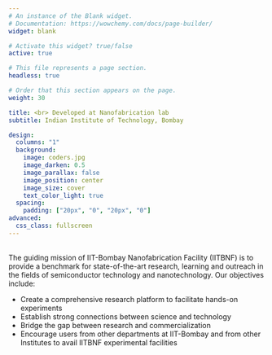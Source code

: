 ```yaml
---
# An instance of the Blank widget.
# Documentation: https://wowchemy.com/docs/page-builder/
widget: blank

# Activate this widget? true/false
active: true

# This file represents a page section.
headless: true

# Order that this section appears on the page.
weight: 30

title: <br> Developed at Nanofabrication lab
subtitle: Indian Institute of Technology, Bombay

design:
  columns: "1"
  background:
    image: coders.jpg
    image_darken: 0.5
    image_parallax: false
    image_position: center
    image_size: cover
    text_color_light: true
  spacing:
    padding: ["20px", "0", "20px", "0"]
advanced:
  css_class: fullscreen
---
```


<br>
The guiding mission of IIT-Bombay Nanofabrication Facility (IITBNF) is to provide a benchmark for state-of-the-art research, learning and outreach in the fields of semiconductor technology and nanotechnology. Our objectives include:

- Create a comprehensive research platform to facilitate hands-on experiments
- Establish strong connections between science and technology
- Bridge the gap between research and commercialization
- Encourage users from other departments at IIT-Bombay and from other Institutes to avail IITBNF experimental facilities